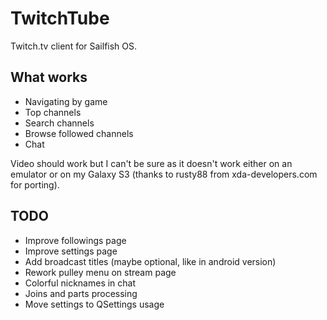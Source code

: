 TwitchTube
==========

Twitch.tv client for Sailfish OS.

What works
----------
- Navigating by game
- Top channels
- Search channels
- Browse followed channels
- Chat

Video should work but I can't be sure as it doesn't work either on an emulator or on my Galaxy S3 (thanks to rusty88 from xda-developers.com for porting).

TODO
----
- Improve followings page
- Improve settings page
- Add broadcast titles (maybe optional, like in android version)
- Rework pulley menu on stream page
- Colorful nicknames in chat
- Joins and parts processing
- Move settings to QSettings usage
